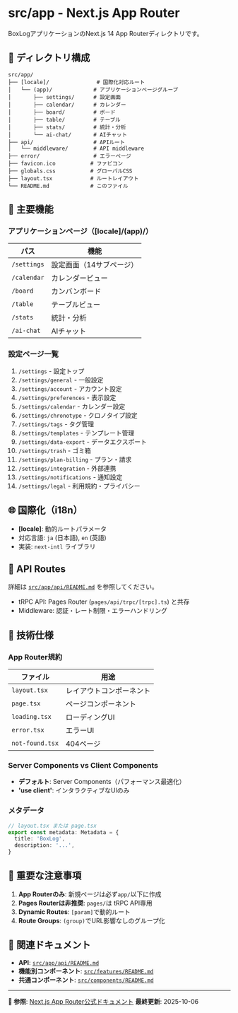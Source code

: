 # src/app - Next.js App Router

BoxLogアプリケーションのNext.js 14 App Routerディレクトリです。

## 📁 ディレクトリ構成

```
src/app/
├── [locale]/               # 国際化対応ルート
│   └── (app)/             # アプリケーションページグループ
│       ├── settings/      # 設定画面
│       ├── calendar/      # カレンダー
│       ├── board/         # ボード
│       ├── table/         # テーブル
│       ├── stats/         # 統計・分析
│       └── ai-chat/       # AIチャット
├── api/                   # APIルート
│   └── middleware/        # API middleware
├── error/                 # エラーページ
├── favicon.ico           # ファビコン
├── globals.css           # グローバルCSS
├── layout.tsx            # ルートレイアウト
└── README.md             # このファイル
```

## 🎯 主要機能

### アプリケーションページ（[locale]/(app)/）

| パス        | 機能                     |
| ----------- | ------------------------ |
| `/settings` | 設定画面（14サブページ） |
| `/calendar` | カレンダービュー         |
| `/board`    | カンバンボード           |
| `/table`    | テーブルビュー           |
| `/stats`    | 統計・分析               |
| `/ai-chat`  | AIチャット               |

### 設定ページ一覧

1. `/settings` - 設定トップ
2. `/settings/general` - 一般設定
3. `/settings/account` - アカウント設定
4. `/settings/preferences` - 表示設定
5. `/settings/calendar` - カレンダー設定
6. `/settings/chronotype` - クロノタイプ設定
7. `/settings/tags` - タグ管理
8. `/settings/templates` - テンプレート管理
9. `/settings/data-export` - データエクスポート
10. `/settings/trash` - ゴミ箱
11. `/settings/plan-billing` - プラン・請求
12. `/settings/integration` - 外部連携
13. `/settings/notifications` - 通知設定
14. `/settings/legal` - 利用規約・プライバシー

## 🌐 国際化（i18n）

- **[locale]**: 動的ルートパラメータ
- 対応言語: `ja` (日本語), `en` (英語)
- 実装: `next-intl` ライブラリ

## 📖 API Routes

詳細は [`src/app/api/README.md`](api/README.md) を参照してください。

- tRPC API: Pages Router (`pages/api/trpc/[trpc].ts`) と共存
- Middleware: 認証・レート制限・エラーハンドリング

## 🔧 技術仕様

### App Router規約

| ファイル        | 用途                     |
| --------------- | ------------------------ |
| `layout.tsx`    | レイアウトコンポーネント |
| `page.tsx`      | ページコンポーネント     |
| `loading.tsx`   | ローディングUI           |
| `error.tsx`     | エラーUI                 |
| `not-found.tsx` | 404ページ                |

### Server Components vs Client Components

- **デフォルト**: Server Components（パフォーマンス最適化）
- **'use client'**: インタラクティブなUIのみ

### メタデータ

```typescript
// layout.tsx または page.tsx
export const metadata: Metadata = {
  title: 'BoxLog',
  description: '...',
}
```

## 🚨 重要な注意事項

1. **App Routerのみ**: 新規ページは必ず`app/`以下に作成
2. **Pages Routerは非推奨**: `pages/`は tRPC API専用
3. **Dynamic Routes**: `[param]`で動的ルート
4. **Route Groups**: `(group)`でURL影響なしのグループ化

## 🔗 関連ドキュメント

- **API**: [`src/app/api/README.md`](api/README.md)
- **機能別コンポーネント**: [`src/features/README.md`](../features/README.md)
- **共通コンポーネント**: [`src/components/README.md`](../components/README.md)

---

**📖 参照**: [Next.js App Router公式ドキュメント](https://nextjs.org/docs/app)
**最終更新**: 2025-10-06
